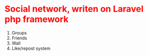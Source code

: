 <h1 style="color: red;">Social network, writen on Laravel php framework</h1>

1) Groups
2) Friends
3) Wall
4) Like/repost system
